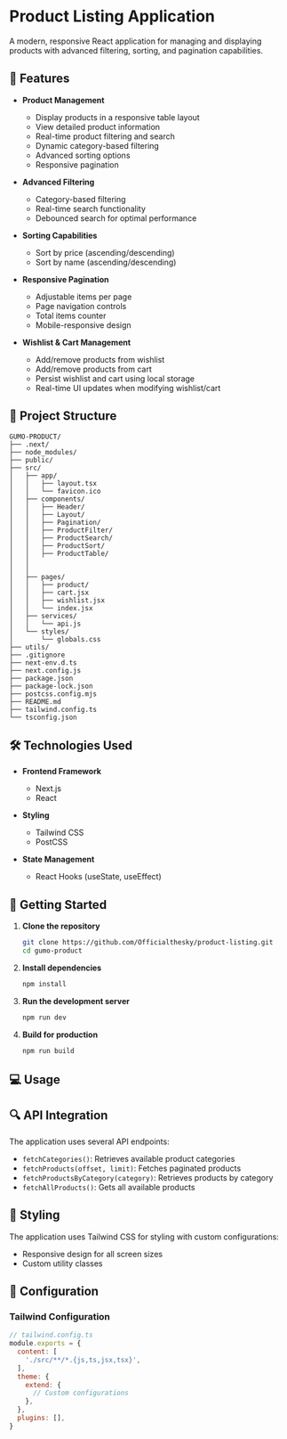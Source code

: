 # Product Listing Application

A modern, responsive React application for managing and displaying products with advanced filtering, sorting, and pagination capabilities.

## 🚀 Features

- **Product Management**
  - Display products in a responsive table layout
  - View detailed product information
  - Real-time product filtering and search
  - Dynamic category-based filtering
  - Advanced sorting options
  - Responsive pagination

- **Advanced Filtering**
  - Category-based filtering
  - Real-time search functionality
  - Debounced search for optimal performance

- **Sorting Capabilities**
  - Sort by price (ascending/descending)
  - Sort by name (ascending/descending)

- **Responsive Pagination**
  - Adjustable items per page
  - Page navigation controls
  - Total items counter
  - Mobile-responsive design

- **Wishlist & Cart Management**
  - Add/remove products from wishlist
  - Add/remove products from cart
  - Persist wishlist and cart using local storage
  - Real-time UI updates when modifying wishlist/cart

## 📁 Project Structure

```
GUMO-PRODUCT/
├── .next/
├── node_modules/
├── public/
├── src/
│   ├── app/
│   │   ├── layout.tsx
│   │   └── favicon.ico
│   ├── components/
│   │   ├── Header/
│   │   ├── Layout/
│   │   ├── Pagination/
│   │   ├── ProductFilter/
│   │   ├── ProductSearch/
│   │   ├── ProductSort/
│   │   ├── ProductTable/
│   │ 
│   │
│   ├── pages/
│   │   ├── product/
│   │   ├── cart.jsx
│   │   ├── wishlist.jsx
│   │   └── index.jsx
│   ├── services/
│   │   └── api.js
│   └── styles/
│       └── globals.css
├── utils/
├── .gitignore
├── next-env.d.ts
├── next.config.js
├── package.json
├── package-lock.json
├── postcss.config.mjs
├── README.md
├── tailwind.config.ts
└── tsconfig.json
```


## 🛠️ Technologies Used

- **Frontend Framework**
  - Next.js
  - React

- **Styling**
  - Tailwind CSS
  - PostCSS

- **State Management**
  - React Hooks (useState, useEffect)

## 🚀 Getting Started

1. **Clone the repository**
   ```bash
   git clone https://github.com/Officialthesky/product-listing.git
   cd gumo-product
   ```

2. **Install dependencies**
   ```bash
   npm install
   ```

3. **Run the development server**
   ```bash
   npm run dev
   ```

4. **Build for production**
   ```bash
   npm run build
   ```

## 💻 Usage

## 🔍 API Integration

The application uses several API endpoints:

- `fetchCategories()`: Retrieves available product categories
- `fetchProducts(offset, limit)`: Fetches paginated products
- `fetchProductsByCategory(category)`: Retrieves products by category
- `fetchAllProducts()`: Gets all available products

## 🎨 Styling

The application uses Tailwind CSS for styling with custom configurations:

- Responsive design for all screen sizes
- Custom utility classes

## 🔧 Configuration

### Tailwind Configuration

```js
// tailwind.config.ts
module.exports = {
  content: [
    './src/**/*.{js,ts,jsx,tsx}',
  ],
  theme: {
    extend: {
      // Custom configurations
    },
  },
  plugins: [],
}
```

